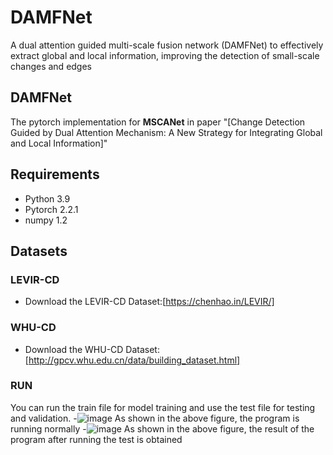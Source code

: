# DAMFNet
A dual attention guided multi-scale fusion network (DAMFNet) to effectively extract global and local information, improving the detection of small-scale changes and edges
## DAMFNet
The pytorch implementation for **MSCANet** in paper "[Change Detection Guided by Dual Attention Mechanism: A New Strategy for Integrating Global and Local Information]"

## Requirements
- Python 3.9
- Pytorch 2.2.1
- numpy 1.2

## Datasets
### LEVIR-CD
- Download the LEVIR-CD Dataset:[https://chenhao.in/LEVIR/]
### WHU-CD
- Download the WHU-CD Dataset:[http://gpcv.whu.edu.cn/data/building_dataset.html]

### RUN
You can run the train file for model training and use the test file for testing and validation.
-![image](https://github.com/user-attachments/assets/c68656db-e6b2-4d3f-a342-a650380b9a07)
As shown in the above figure, the program is running normally
-![image](https://github.com/user-attachments/assets/fa30fbb2-51c7-43d4-b787-b90e6937ba90)
As shown in the above figure, the result of the program after running the test is obtained

